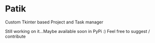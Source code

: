 # Patik
Custom Tkinter based Project and Task manager

Still working on it...Maybe available soon in PyPi :)
Feel free to suggest / contribute
